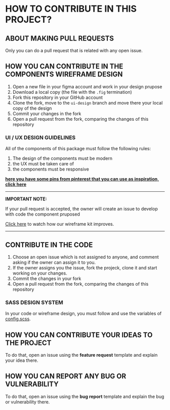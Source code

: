 # HOW TO CONTRIBUTE IN THIS PROJECT?

## ABOUT MAKING PULL REQUESTS

Only you can do a pull request that is related with any open issue.

## HOW YOU CAN CONTRIBUTE IN THE COMPONENTS WIREFRAME DESIGN

1. Open a new file in your figma account and work in your design prupose
1. Download a local copy (the file with the `.fig` termination)
1. Fork this repository in your GitHub account
1. Clone the fork, move to the `ui-design` branch and move there your local copy of the design
1. Commit your changes in the fork
1. Open a pull request from the fork, comparing the changes of this repository

### UI / UX DESIGN GUIDELINES

All of the components of this package must follow the following rules:

1. The design of the components must be modern
1. the UX must be taken care of
1. the components must be responsive

[**here you have some pins from pinterest that you can use as inspiration, click here**](https://pin.it/7qqKw66)

---
**IMPORTANT NOTE:**

If your pull request is accepted, the owner will create an issue to develop with code the component pruposed

<a href="">Click here</a> to watch how our wireframe kit improves.

---

## CONTRIBUTE IN THE CODE

1. Choose an open issue which is not assigned to anyone, and comment asking if the owner can assign it to you.
1. If the owner assigns you the issue, fork the projeck, clone it and start working on your changes.
1. Commit the changes in your fork
1. Open a pull request from the fork, comparing the changes of this repository

### SASS DESIGN SYSTEM

In your code or wireframe design, you must follow and use the variables of [config.scss]().

## HOW YOU CAN CONTRIBUTE YOUR IDEAS TO THE PROJECT

To do that, open an issue using the **feature request** template and explain your idea there.

## HOW YOU CAN REPORT ANY BUG OR VULNERABILITY

To do that, open an issue using the **bug report** template and explain the bug or vulnerability there.

